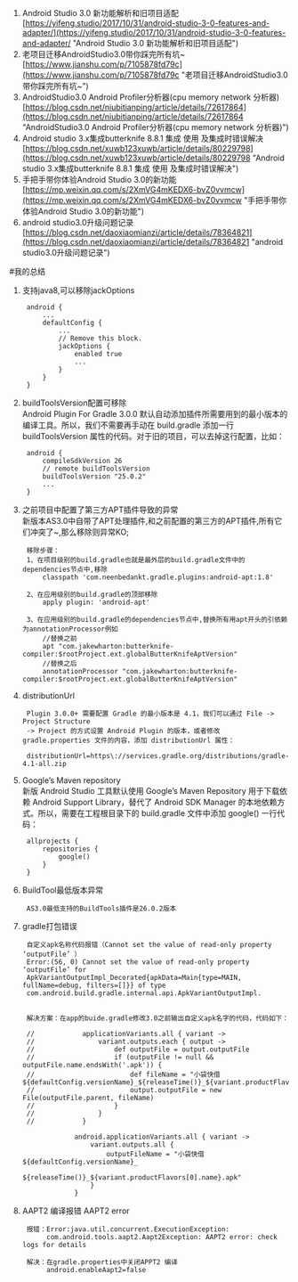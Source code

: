 1. Android Studio 3.0 新功能解析和旧项目适配<br>[https://yifeng.studio/2017/10/31/android-studio-3-0-features-and-adapter/](https://yifeng.studio/2017/10/31/android-studio-3-0-features-and-adapter/ "Android Studio 3.0 新功能解析和旧项目适配")
2. 老项目迁移AndroidStudio3.0带你踩完所有坑~<br>[https://www.jianshu.com/p/7105878fd79c](https://www.jianshu.com/p/7105878fd79c "老项目迁移AndroidStudio3.0带你踩完所有坑~")
3. AndroidStudio3.0 Android Profiler分析器(cpu memory network 分析器)<br>[https://blog.csdn.net/niubitianping/article/details/72617864](https://blog.csdn.net/niubitianping/article/details/72617864 "AndroidStudio3.0 Android Profiler分析器(cpu memory network 分析器)")
4. Android studio 3.x集成butterknife 8.8.1 集成 使用 及集成时错误解决<BR>[https://blog.csdn.net/xuwb123xuwb/article/details/80229798](https://blog.csdn.net/xuwb123xuwb/article/details/80229798 "Android studio 3.x集成butterknife 8.8.1 集成 使用 及集成时错误解决")
5. 手把手带你体验Android Studio 3.0的新功能<br>[https://mp.weixin.qq.com/s/2XmVG4mKEDX6-bvZ0vvmcw](https://mp.weixin.qq.com/s/2XmVG4mKEDX6-bvZ0vvmcw "手把手带你体验Android Studio 3.0的新功能")
6. android studio3.0升级问题记录<br>[https://blog.csdn.net/daoxiaomianzi/article/details/78364821](https://blog.csdn.net/daoxiaomianzi/article/details/78364821 "android studio3.0升级问题记录")

#我的总结
1. 支持java8,可以移除jackOptions


		android {
		    ...
		    defaultConfig {
		        ...
		        // Remove this block.
		        jackOptions {
		            enabled true
		            ...
		        }
		    }
		}

2. buildToolsVersion配置可移除<br>
Android Plugin For Gradle 3.0.0 默认自动添加插件所需要用到的最小版本的编译工具。所以，我们不需要再手动在 build.gradle 添加一行 buildToolsVersion 属性的代码。对于旧的项目，可以去掉这行配置，比如：

		android {
		    compileSdkVersion 26
		    // remote buildToolsVersion
		    buildToolsVersion "25.0.2"
		    ...
		}


3. 之前项目中配置了第三方APT插件导致的异常<br>
新版本AS3.0中自带了APT处理插件,和之前配置的第三方的APT插件,所有它们冲突了~,那么移除则异常KO;

		移除步骤：
		1、在项目级别的build.gradle也就是最外层的build.gradle文件中的dependencies节点中,移除
			classpath 'com.neenbedankt.gradle.plugins:android-apt:1.8'	

		2、在应用级别的build.gradle的顶部移除
			apply plugin: 'android-apt'

		3、在应用级别的build.gradle的dependencies节点中,替换所有用apt开头的引依赖为annotationProcessor例如
			//替换之前
			apt "com.jakewharton:butterknife-compiler:$rootProject.ext.globalButterKnifeAptVersion"
			//替换之后
			annotationProcessor "com.jakewharton:butterknife-compiler:$rootProject.ext.globalButterKnifeAptVersion"

4. distributionUrl

		Plugin 3.0.0+ 需要配置 Gradle 的最小版本是 4.1，我们可以通过 File -> Project Structure 
		-> Project 的方式设置 Android Plugin 的版本，或者修改 gradle.properties 文件的内容，添加 distributionUrl 属性：

		distributionUrl=https\://services.gradle.org/distributions/gradle-4.1-all.zip
5. Google’s Maven repository<br>
新版 Android Studio 工具默认使用 Google’s Maven Repository 用于下载依赖 Android Support Library，替代了 Android SDK Manager 的本地依赖方式。所以，需要在工程根目录下的 build.gradle 文件中添加 google() 一行代码：

		
		allprojects {
		    repositories {
		        google()
		    }
		}

6. BuildTool最低版本异常<br>
		
		AS3.0最低支持的BuildTools插件是26.0.2版本

7. gradle打包错误

		自定义apk名称代码报错（Cannot set the value of read-only property ‘outputFile’ ）
		Error:(56, 0) Cannot set the value of read-only property ‘outputFile’ for 
		ApkVariantOutputImpl_Decorated{apkData=Main{type=MAIN, fullName=debug, filters=[]}} of type 
		com.android.build.gradle.internal.api.ApkVariantOutputImpl.


		解决方案：在app的buide.gradle修改3.0之前输出自定义apk名字的代码，代码如下：

		//            applicationVariants.all { variant ->
		//                variant.outputs.each { output ->
		//                    def outputFile = output.outputFile
		//                    if (outputFile != null && outputFile.name.endsWith('.apk')) {
		//                        def fileName = "小袋快借${defaultConfig.versionName}_${releaseTime()}_${variant.productFlavors[0].name}.apk"
		//                        output.outputFile = new File(outputFile.parent, fileName)
		//                    }
		//                }
		//            }

		            android.applicationVariants.all { variant ->
		                variant.outputs.all {
		                    outputFileName = "小袋快借${defaultConfig.versionName}_
							${releaseTime()}_${variant.productFlavors[0].name}.apk"
		                }
		            }

8. AAPT2 编译报错 AAPT2 error 
		
		报错：Error:java.util.concurrent.ExecutionException: 
			 com.android.tools.aapt2.Aapt2Exception: AAPT2 error: check logs for details 

		解决：在gradle.properties中关闭APPT2 编译
		     android.enableAapt2=false


			


